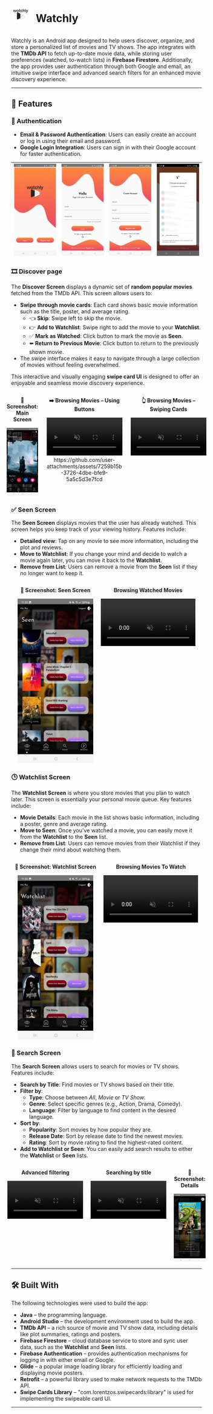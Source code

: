 <div style="display: flex; align-items: center; justify-content: start;">
  <img src="screenshots/logo.png" alt="Discover Screen" width="50" style="margin-right: 15px;"/>
  <h1>Watchly</h1>
</div>

Watchly is an Android app designed to help users discover, organize, and store a personalized list of movies and TV shows. The app integrates with the **TMDb API** to fetch up-to-date movie data, while storing user preferences (watched, to-watch lists) in **Firebase Firestore**. Additionally, the app provides user authentication through both Google and email, an intuitive swipe interface and advanced search filters for an enhanced movie discovery experience.

---

## 🌟 Features

### 🔐 Authentication

- **Email & Password Authentication**: Users can easily create an account or log in using their email and password.
- **Google Login Integration**: Users can sign in with their Google account for faster authentication.

| ![](screenshots/welcome.jpg) | ![](screenshots/login.jpg) | ![](screenshots/register.jpg) | ![](screenshots/google_account.jpg) |
| ---------------------------- | -------------------------- | ----------------------------- | ----------------------------------- |

### 🎞️ Discover page

The **Discover Screen** displays a dynamic set of **random popular movies** fetched from the TMDb API. This screen allows users to:

- **Swipe through movie cards**: Each card shows basic movie information such as the title, poster, and average rating.
  - 👈 **Skip**: Swipe left to skip the movie.
  - 👉 **Add to Watchlist**: Swipe right to add the movie to your **Watchlist**.
  - ✅ **Mark as Watched**: Click button to mark the movie as **Seen**.
  - ⬅️ **Return to Previous Movie**: Click button to return to the previously shown movie.
- The swipe interface makes it easy to navigate through a large collection of movies without feeling overwhelmed.

This interactive and visually engaging **swipe card UI** is designed to offer an enjoyable and seamless movie discovery experience.

<div style="display: flex; justify-content: center; gap: 20px; text-align: center;">

  <div>
    <p><strong>📸 Screenshot: Main Screen</strong></p>
    <img src="screenshots/main.jpg" alt="Main Screen" width="150" />
  </div>

  <div>
    <p><strong>➡️ Browsing Movies – Using Buttons</strong></p>
    <video width="200" autoplay muted loop>
      <source src="https://github.com/user-attachments/assets/7259b15b-3726-4dbe-bfe9-5a5c5d3e7fcd" type="video/mp4" />
    </video>
https://github.com/user-attachments/assets/7259b15b-3726-4dbe-bfe9-5a5c5d3e7fcd


  </div>

  <div>
    <p><strong>👆 Browsing Movies – Swiping Cards</strong></p>
    <video width="200" autoplay muted loop>
      <source src="screenshots/discover_swipe.mp4" type="video/mp4" />
    </video>
  </div>

</div>

### ✅ Seen Screen

The **Seen Screen** displays movies that the user has already watched. This screen helps you keep track of your viewing history. Features include:

- **Detailed view**: Tap on any movie to see more information, including the plot and reviews.
- **Move to Watchlist**: If you change your mind and decide to watch a movie again later, you can move it back to the **Watchlist**.
- **Remove from List**: Users can remove a movie from the **Seen** list if they no longer want to keep it.

<div style="display: flex; justify-content: center; gap: 20px; text-align: center;">
  <div>
    <p><strong>📸 Screenshot: Seen Screen</strong></p>
    <img src="screenshots/seen_sc.jpg" alt="Main Screen" width="200" />
  </div>

  <div>
    <p><strong>Browsing Watched Movies</strong></p>
    <video width="250" autoplay muted loop>
      <source src="screenshots/seen.mp4" type="video/mp4" />
      Your browser does not support the video tag.
    </video>
  </div>
</div>

### 🕒 Watchlist Screen

The **Watchlist Screen** is where you store movies that you plan to watch later. This screen is essentially your personal movie queue. Key features include:

- **Movie Details**: Each movie in the list shows basic information, including a poster, genre and average rating.
- **Move to Seen**: Once you've watched a movie, you can easily move it from the **Watchlist** to the **Seen** list.
- **Remove from List**: Users can remove movies from their Watchlist if they change their mind about watching them.

<div style="display: flex; justify-content: center; gap: 20px; text-align: center;">
  <div>
    <p><strong>📸 Screenshot: Watchlist Screen</strong></p>
    <img src="screenshots/watchlist_sc.jpg" alt="Watchlist Screen" width="200" />
  </div>
  <div>
    <p><strong>Browsing Movies To Watch</strong></p>
    <video width="250" autoplay muted loop>
      <source src="screenshots/watchlist.mp4" type="video/mp4" />
      Your browser does not support the video tag.
    </video>
  </div>
</div>

### 🔎 Search Screen

The **Search Screen** allows users to search for movies or TV shows. Features include:

- **Search by Title**: Find movies or TV shows based on their title.
- **Filter by**:
  - **Type**: Choose between _All_, _Movie_ or _TV Show_.
  - **Genre**: Select specific genres (e.g., Action, Drama, Comedy).
  - **Language**: Filter by language to find content in the desired language.
- **Sort by**:
  - **Popularity**: Sort movies by how popular they are.
  - **Release Date**: Sort by release date to find the newest movies.
  - **Rating**: Sort by movie rating to find the highest-rated content.
- **Add to Watchlist or Seen**: You can easily add search results to either the **Watchlist** or **Seen** lists.

<div style="display: flex; justify-content: center; gap: 20px; text-align: center;">
  <div>
    <p><strong>Advanced filtering</strong></p>
    <video width="200" autoplay muted loop>
      <source src="screenshots/search_filters.mp4" type="video/mp4" />
      Your browser does not support the video tag.
    </video>
  </div>

  <div>
    <p><strong>Searching by title</strong></p>
    <video width="200" autoplay muted loop>
      <source src="screenshots/search_title.mp4" type="video/mp4" />
      Your browser does not support the video tag.
    </video>
  </div>

  <div>
    <p><strong>📸 Screenshot: Details</strong></p>
    <img src="screenshots/details.jpg" alt="Details" width="200" />
  </div>
</div>

---

## 🛠️ Built With

The following technologies were used to build the app:

- **Java** – the programming language.
- **Android Studio** – the development environment used to build the app.
- **TMDb API** – a rich source of movie and TV show data, including details like plot summaries, ratings and posters.
- **Firebase Firestore** – cloud database service to store and sync user data, such as the **Watchlist** and **Seen** lists.
- **Firebase Authentication** – provides authentication mechanisms for logging in with either email or Google.
- **Glide** – a popular image loading library for efficiently loading and displaying movie posters.
- **Retrofit** – a powerful library used to make network requests to the TMDb API.
- **Swipe Cards Library** – "com.lorentzos.swipecards:library" is used for implementing the swipeable card UI.

---
